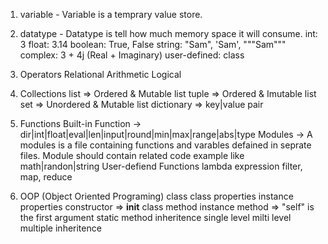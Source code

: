 1. variable - Variable is a temprary value store.

2. datatype - Datatype is tell how much memory space it will consume.
    int: 3
    float: 3.14
    boolean: True, False
    string: "Sam", 'Sam', """Sam"""
    complex: 3 + 4j (Real + Imaginary)
    user-defined: class

3. Operators
    Relational
    Arithmetic
    Logical

4. Collections
    list => Ordered & Mutable list
    tuple => Ordered & Imutable list
    set => Unordered & Mutable list
    dictionary => key|value pair

5. Functions
    Built-in Function   -> dir|int|float|eval|len|input|round|min|max|range|abs|type
    Modules -> A modules is a file containing functions and varables defained in seprate files. Module should contain related code example like math|randon|string 
    User-defiend Functions
    lambda expression
        filter, map, reduce

6. OOP (Object Oriented Programing)
    class
        class properties
        instance properties
        constructor => __init__
        class method
        instance method => "self" is the first argument
        static method
    inheritence
        single level
        milti level
        multiple inheritence
